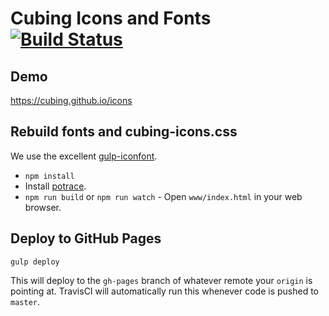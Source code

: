 # Cubing Icons and Fonts [![Build Status](https://travis-ci.org/cubing/icons.svg?branch=master)](https://travis-ci.org/cubing/icons)

## Demo
<https://cubing.github.io/icons>

## Rebuild fonts and cubing-icons.css

We use the excellent [gulp-iconfont](https://www.npmjs.com/package/gulp-iconfont).

- `npm install`
- Install [potrace](http://potrace.sourceforge.net/).
- `npm run build` or `npm run watch` - Open `www/index.html` in your web browser.

## Deploy to GitHub Pages

```
gulp deploy
```

This will deploy to the `gh-pages` branch of whatever remote your `origin` is
pointing at. TravisCI will automatically run this whenever code is pushed to
`master`.
